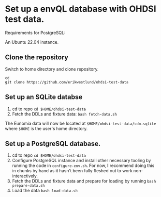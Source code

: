 # Set up a envQL database with OHDSI test data.

Requirements for PostgreSQL:

An Ubuntu 22.04 instance.

## Clone the repository

Switch to home directory and clone repository.

```
cd
git clone https://github.com/erikwestlund/ohdsi-test-data
```

## Set up an SQLite databse

1. cd to repo `cd $HOME/ohdsi-test-data`
2. Fetch the DDLs and fixture data: `bash fetch-data.sh`

The Eunomia data will now be located at `$HOME/ohdsi-test-data/cdm.sqlite` where `$HOME`
is the user's home directory.

## Set up a PostgreSQL database.

1. cd to repo `cd $HOME/ohdsi-test-data`
2. Configure PostgreSQL instance and install other necessary tooling by running the code in `configure-env.sh`. For now, I recommend doing this in chunks by hand as it hasn't been fully fleshed out to work non-interactively.
3. Fetch the DDLs and fixture data and prepare for loading by running `bash prepare-data.sh`
4. Load the data `bash load-data.sh`

